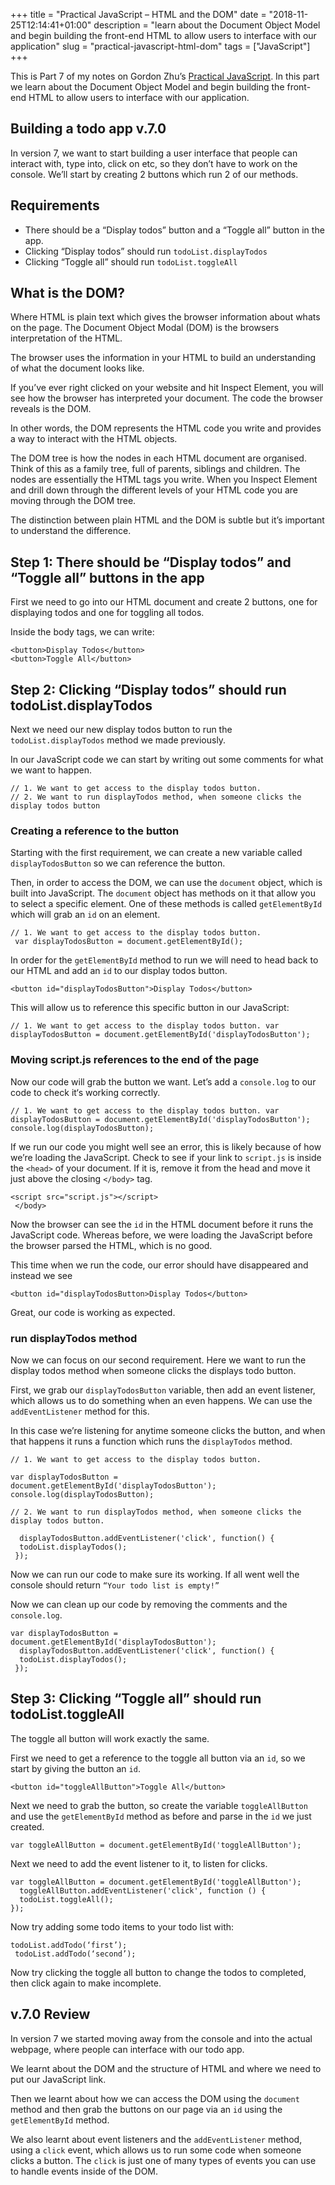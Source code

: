 +++
title = "Practical JavaScript – HTML and the DOM"
date = "2018-11-25T12:14:41+01:00"
description = "learn about the Document Object Model and begin building the front-end HTML to allow users to interface with our application"
slug = "practical-javascript-html-dom"
tags = ["JavaScript"]
+++

This is Part 7 of my notes on Gordon Zhu’s [Practical JavaScript](https://watchandcode.com/p/practical-javascript). In this part we learn about the Document Object Model and begin building the front-end HTML to allow users to interface with our application.  

## Building a todo app v.7.0

In version 7, we want to start building a user interface that people can interact with, type into, click on etc, so they don’t have to work on the console.  We’ll start by creating 2 buttons which run 2 of our methods.

## Requirements

- There should be a “Display todos” button and a “Toggle all” button in the app.
- Clicking “Display todos” should run `todoList.displayTodos`
- Clicking “Toggle all” should run `todoList.toggleAll`

## What is the DOM?

Where HTML is plain text which gives the browser information about whats on the page. The Document Object Modal (DOM) is the browsers interpretation of the HTML.

The browser uses the information in your HTML to build an understanding of what the document looks like.

If you’ve ever right clicked on your website and hit Inspect Element, you will see how the browser has interpreted your document. The code the browser reveals is the DOM.

In other words, the DOM represents the HTML code you write and provides a way to interact with the HTML objects.

The DOM tree is how the nodes in each HTML document are organised. Think of this as a family tree, full of parents, siblings and children. The nodes are essentially the HTML tags you write. When you Inspect Element and drill down through the different levels of your HTML code you are moving through the DOM tree.

The distinction between plain HTML and the DOM is subtle but it’s important to understand the difference.

## Step 1: There should be “Display todos” and “Toggle all” buttons in the app

First we need to go into our HTML document and create 2 buttons, one for displaying todos and one for toggling all todos.

Inside the body tags, we can write:

```
<button>Display Todos</button>
<button>Toggle All</button>
```

## Step 2: Clicking “Display todos” should run todoList.displayTodos

Next we need our new display todos button to run the `todoList.displayTodos` method we made previously.

In our JavaScript code we can start by writing out some comments for what we want to happen.

```
// 1. We want to get access to the display todos button. 
// 2. We want to run displayTodos method, when someone clicks the display todos button
```

### Creating a reference to the button

Starting with the first requirement, we can create a new variable called `displayTodosButton` so we can reference the button.

Then, in order to access the DOM, we can use the `document` object, which is built into JavaScript. The `document` object has methods on it that allow you to select a specific element. One of these methods is called `getElementById` which will grab an `id` on an element.

```
// 1. We want to get access to the display todos button.
 var displayTodosButton = document.getElementById();
```

In order for the `getElementById` method to run we will need to head back to our HTML and add an `id` to our display todos button.

```
<button id="displayTodosButton">Display Todos</button>
```

This will allow us to reference this specific button in our JavaScript:

```
// 1. We want to get access to the display todos button. var displayTodosButton = document.getElementById('displayTodosButton');
```

### Moving script.js references to the end of the page

Now our code will grab the button we want. Let’s add a `console.log` to our code to check it‘s working correctly.

```
// 1. We want to get access to the display todos button. var displayTodosButton = document.getElementById('displayTodosButton'); console.log(displayTodosButton);
```

If we run our code you might well see an error, this is likely because of how we’re loading the JavaScript. Check to see if your link to `script.js` is inside the `<head>` of your document. If it is, remove it from the head and move it just above the closing `</body>` tag.

```
<script src="script.js"></script>
 </body>
```

Now the browser can see the `id` in the HTML document before it runs the JavaScript code. Whereas before, we were loading the JavaScript before the browser parsed the HTML, which is no good.

This time when we run the code, our error should have disappeared and instead we see

```
<button id="displayTodosButton>Display Todos</button>
```

Great, our code is working as expected.

### run displayTodos method

Now we can focus on our second requirement. Here we want to run the display todos method when someone clicks the displays todo button.

First, we grab our `displayTodosButton` variable, then add an event listener, which allows us to do something when an even happens. We can use the `addEventListener` method for this.

In this case we’re listening for anytime someone clicks the button, and when that happens it runs a function which runs the `displayTodos` method.

```
// 1. We want to get access to the display todos button.

var displayTodosButton = document.getElementById('displayTodosButton'); 
console.log(displayTodosButton);  

// 2. We want to run displayTodos method, when someone clicks the display todos button.

  displayTodosButton.addEventListener('click', function() {   
  todoList.displayTodos();
 });
```

Now we can run our code to make sure its working. If all went well the console should return `“Your todo list is empty!”`

Now we can clean up our code by removing the comments and the `console.log`.

```
var displayTodosButton = document.getElementById('displayTodosButton');
  displayTodosButton.addEventListener('click', function() {   
  todoList.displayTodos();
 });
```

## Step 3: Clicking “Toggle all” should run todoList.toggleAll

The toggle all button will work exactly the same.

First we need to get a reference to the toggle all button via an `id`, so we start by giving the button an `id`.

```
<button id="toggleAllButton">Toggle All</button>
```

Next we need to grab the button, so create the variable `toggleAllButton` and use the `getElementById` method as before and parse in the `id` we just created.

```
var toggleAllButton = document.getElementById('toggleAllButton');
```

Next we need to add the event listener to it, to listen for clicks.

```
var toggleAllButton = document.getElementById('toggleAllButton');
  toggleAllButton.addEventListener('click', function () {
  todoList.toggleAll(); 
});
```

Now try adding some todo items to your todo list with:

```
todoList.addTodo(‘first’);
 todoList.addTodo(‘second’);
```

Now try clicking the toggle all button to change the todos to completed, then click again to make incomplete.

## v.7.0 Review

In version 7 we started moving away from the console and into the actual webpage, where people can interface with our todo app.

We learnt about the DOM and the structure of HTML and where we need to put our JavaScript link.

Then we learnt about how we can access the DOM using the `document` method and then grab the buttons on our page via an `id` using the `getElementById` method.

We also learnt about event listeners and the `addEventListener` method, using a `click` event, which allows us to run some code when someone clicks a button. The `click` is just one of many types of events you can use to handle events inside of the DOM.
